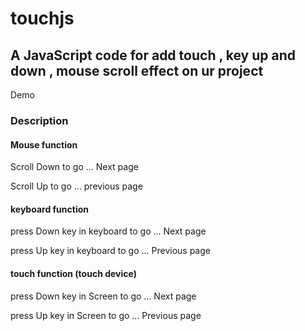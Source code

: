 # touchjs

<h2>A JavaScript code for add touch ,  key up and down , mouse scroll effect on ur project</h2
 <h2>Demo <a></a></h2>
 <h3>Description</h3>
                        <h4>Mouse function</h4>
                        <p>Scroll Down to go ... Next page </p>
                        <p>Scroll Up to go ... previous page </p>
                        <h4>keyboard function</h4>
                        <p>press Down key in keyboard to go ... Next page</p>
                        <p>press Up key in keyboard to go ... Previous page</p>
                        <h4>touch function (touch device)</h4>
                        <p>press Down key in Screen to go ... Next page</p>
                        <p>press Up key in Screen to go ... Previous page</p>
